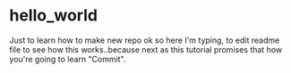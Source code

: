 # hello_world
Just to learn how to make new repo
ok so here I'm typing, to edit readme file to see how this works..because next as this tutorial promises that how you're going to learn "Commit".
